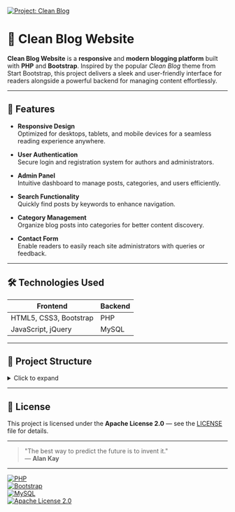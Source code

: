 
[![Project: Clean Blog](https://img.shields.io/badge/Clean_Blog-Your%20Ultimate%20Blogging%20Platform-brightgreen?style=for-the-badge&logo=wordpress&logoColor=white)](https://github.com/bhaktofmahakal/blog-clean-blog-website)  

# 🚀 Clean Blog Website

**Clean Blog Website** is a **responsive** and **modern blogging platform** built with **PHP** and **Bootstrap**. Inspired by the popular *Clean Blog* theme from Start Bootstrap, this project delivers a sleek and user-friendly interface for readers alongside a powerful backend for managing content effortlessly.

---

## 📝 Features

- **Responsive Design**  
  Optimized for desktops, tablets, and mobile devices for a seamless reading experience anywhere.

- **User Authentication**  
  Secure login and registration system for authors and administrators.

- **Admin Panel**  
  Intuitive dashboard to manage posts, categories, and users efficiently.

- **Search Functionality**  
  Quickly find posts by keywords to enhance navigation.

- **Category Management**  
  Organize blog posts into categories for better content discovery.

- **Contact Form**  
  Enable readers to easily reach site administrators with queries or feedback.

---

## 🛠️ Technologies Used

| Frontend                  | Backend        |
|---------------------------|----------------|
| HTML5, CSS3, Bootstrap    | PHP            |
| JavaScript, jQuery        | MySQL          |

---

## 📁 Project Structure

<details>
<summary>Click to expand</summary>
  
    blog-clean-blog-website/  
    ├── admin-panel/          # Admin dashboard files  
    ├── assets/               # Images and media assets  
    ├── auth/                 # Authentication scripts  
    ├── categories/           # Category management  
    ├── config/               # Configuration files  
    ├── css/                  # Stylesheets  
    ├── includes/             # Reusable components (header, footer, etc.)  
    ├── js/                   # JavaScript files  
    ├── posts/                # Blog post management  
    ├── users/                # User management  
    ├── index.php             # Main landing page  
    ├── contact.php           # Contact form page  
    ├── search.php            # Search results page  
    ├── 404.php               # Custom 404 error page  
    └── LICENSE               # License information  

</details>


---

## 📜 License

This project is licensed under the **Apache License 2.0** — see the [LICENSE](LICENSE) file for details.

---


> "The best way to predict the future is to invent it."  
> — **Alan Kay**

---

[![PHP](https://img.shields.io/badge/PHP-7.4-blue?style=for-the-badge&logo=php&logoColor=white)](https://www.php.net/)  
[![Bootstrap](https://img.shields.io/badge/Bootstrap-5.3-purple?style=for-the-badge&logo=bootstrap&logoColor=white)](https://getbootstrap.com/)  
[![MySQL](https://img.shields.io/badge/MySQL-8.0-blue?style=for-the-badge&logo=mysql&logoColor=white)](https://www.mysql.com/)  
[![Apache License 2.0](https://img.shields.io/badge/License-Apache%202.0-green?style=for-the-badge)](LICENSE)
